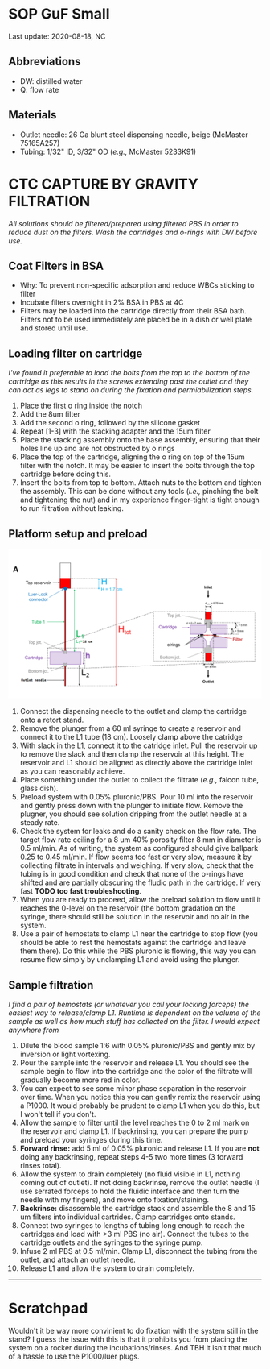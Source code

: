 # SOP GuF Small #
Last update: 2020-08-18, NC

## Abbreviations ##
- DW: distilled water
- Q: flow rate

## Materials ##
- Outlet needle: 26 Ga blunt steel dispensing needle, beige (McMaster 75165A257)
- Tubing: 1/32" ID, 3/32" OD (_e.g.,_ McMaster 5233K91)

# CTC CAPTURE BY GRAVITY FILTRATION #

*All solutions should be filtered/prepared using filtered PBS in order to reduce dust on the filters. Wash the cartridges and o-rings with DW before use.*

## Coat Filters in BSA ##

- Why: To prevent non-specific adsorption and reduce WBCs sticking to filter
- Incubate filters overnight in 2% BSA in PBS at 4C
- Filters may be loaded into the cartridge directly from their BSA bath. Filters not to be used immediately are placed be in a dish or well plate and stored until use.

## Loading filter on cartridge ##

_I've found it preferable to load the bolts from the top to the bottom of the cartridge as this results in the screws extending past the outlet and they can act as legs to stand on during the fixation and permiabilization steps._

1. Place the first o ring inside the notch
2. Add the 8um filter
3. Add the second o ring, followed by the silicone gasket
4. Repeat [1-3] with the stacking adapter and the 15um filter
5. Place the stacking assembly onto the base assembly, ensuring that their holes line up and are not obstructed by o rings
6. Place the top of the cartridge, aligning the o ring on top of the 15um filter with the notch. It may be easier to insert the bolts through the top cartridge before doing this.
7. Insert the bolts from top to bottom. Attach nuts to the bottom and tighten the assembly. This can be done without any tools (_i.e.,_ pinching the bolt and tightening the nut) and in my experience finger-tight is tight enough to run filtration without leaking.

## Platform setup and preload ##

![Schematic](Schematic.png)

1. Connect the dispensing needle to the outlet and clamp the cartridge onto a retort stand.
2. Remove the plunger from a 60 ml syringe to create a reservoir and connect it to the L1 tube (18 cm). Loosely clamp above the catridge
3. With slack in the L1, connect it to the catridge inlet. Pull the reservoir up to remove the slack and then clamp the reservoir at this height. The reservoir and L1 should be aligned as directly above the cartridge inlet as you can reasonably achieve.
4. Place something under the outlet to collect the filtrate (_e.g.,_ falcon tube, glass dish).
5. Preload system with 0.05% pluronic/PBS. Pour 10 ml into the reservoir and gently press down with the plunger to initiate flow. Remove the plugner, you should see solution dripping from the outlet needle at a steady rate.
6. Check the system for leaks and do a sanity check on the flow rate. The target flow rate ceiling for a 8 um 40% porosity filter 8 mm in diameter is 0.5 ml/min. As of writing, the system as configured should give ballpark 0.25 to 0.45 ml/min. If flow seems too fast or very slow, measure it by collecting filtrate in intervals and weighing. If very slow, check that the tubing is in good condition and check that none of the o-rings have shifted and are partially obscuring the fludic path in the cartridge. If very fast **TODO too fast troubleshooting**.
7. When you are ready to proceed, allow the preload solution to flow until it reaches the 0-level on the reservoir (the bottom gradation on the syringe, there should still be solution in the reservoir and no air in the system.
8. Use a pair of hemostats to clamp L1 near the cartridge to stop flow (you should be able to rest the hemostats against the cartridge and leave them there). Do this while the PBS pluronic is flowing, this way you can resume flow simply by unclamping L1 and avoid using the plunger.

## Sample filtration ##

_I find a pair of hemostats (or whatever you call your locking forceps) the easiest way to release/clamp L1. Runtime is dependent on the volume of the sample as well as how much stuff has collected on the filter. I would expect anywhere from_

1. Dilute the blood sample 1:6 with 0.05% pluronic/PBS and gently mix by inversion or light vortexing.
2. Pour the sample into the reservoir and release L1. You should see the sample begin to flow into the cartridge and the color of the filtrate will gradually become more red in color.
3. You can expect to see some minor phase separation in the reservoir over time. When you notice this you can gently remix the reservoir using a P1000. It would probably be prudent to clamp L1 when you do this, but I won't tell if you don't.
4. Allow the sample to filter until the level reaches the 0 to 2 ml mark on the reservoir and clamp L1. If backrinsing, you can prepare the pump and preload your syringes during this time.
5. **Forward rinse:** add 5 ml of 0.05% pluronic and release L1. If you are **not** doing any backrinsing, repeat steps 4-5 two more times (3 forward rinses total). 
6. Allow the system to drain completely (no fluid visible in L1, nothing coming out of outlet). If not doing backrinse, remove the outlet needle (I use serrated forceps to hold the fluidic interface and then turn the needle with my fingers), and move onto fixation/staining.  
7. **Backrinse:** disassemble the cartridge stack and assemble the 8 and 15 um filters into individual cartrides. Clamp cartridges onto stands.
8. Connect two syringes to lengths of tubing long enough to reach the cartridges and load with >3 ml PBS (no air). Connect the tubes to the cartridge outlets and the syringes to the syringe pump.
9. Infuse 2 ml PBS at 0.5 ml/min. Clamp L1, disconnect the tubing from the outlet, and attach an outlet needle.
10. Release L1 and allow the system to drain completely. 

----
# Scratchpad #

Wouldn't it be way more convinient to do fixation with the system still in the stand? I guess the issue with this is that it prohibits you from placing the system on a rocker during the incubations/rinses. And TBH it isn't that much of a hassle to use the P1000/luer plugs.


